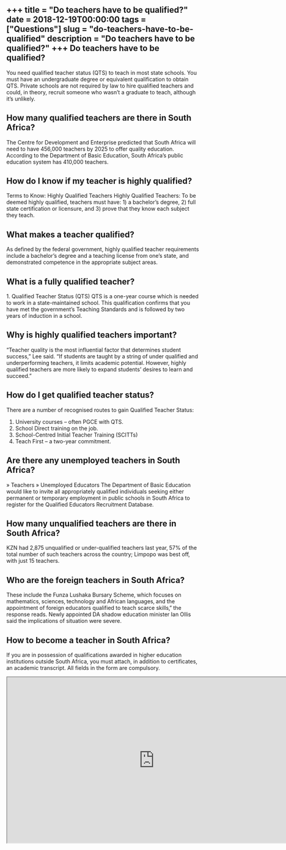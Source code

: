 +++
title = "Do teachers have to be qualified?"
date = 2018-12-19T00:00:00
tags = ["Questions"]
slug = "do-teachers-have-to-be-qualified"
description = "Do teachers have to be qualified?"
+++
Do teachers have to be qualified?
---------------------------------

You need qualified teacher status (QTS) to teach in most state schools. You must have an undergraduate degree or equivalent qualification to obtain QTS. Private schools are not required by law to hire qualified teachers and could, in theory, recruit someone who wasn’t a graduate to teach, although it’s unlikely.

How many qualified teachers are there in South Africa?
------------------------------------------------------

The Centre for Development and Enterprise predicted that South Africa will need to have 456,000 teachers by 2025 to offer quality education. According to the Department of Basic Education, South Africa’s public education system has 410,000 teachers.

How do I know if my teacher is highly qualified?
------------------------------------------------

Terms to Know: Highly Qualified Teachers Highly Qualified Teachers: To be deemed highly qualified, teachers must have: 1) a bachelor’s degree, 2) full state certification or licensure, and 3) prove that they know each subject they teach.

What makes a teacher qualified?
-------------------------------

As defined by the federal government, highly qualified teacher requirements include a bachelor’s degree and a teaching license from one’s state, and demonstrated competence in the appropriate subject areas.

What is a fully qualified teacher?
----------------------------------

1\. Qualified Teacher Status (QTS) QTS is a one-year course which is needed to work in a state-maintained school. This qualification confirms that you have met the government’s Teaching Standards and is followed by two years of induction in a school.

Why is highly qualified teachers important?
-------------------------------------------

“Teacher quality is the most influential factor that determines student success,” Lee said. “If students are taught by a string of under qualified and underperforming teachers, it limits academic potential. However, highly qualified teachers are more likely to expand students’ desires to learn and succeed.”

How do I get qualified teacher status?
--------------------------------------

There are a number of recognised routes to gain Qualified Teacher Status:

1. University courses – often PGCE with QTS.
2. School Direct training on the job.
3. School-Centred Initial Teacher Training (SCITTs)
4. Teach First – a two-year commitment.

Are there any unemployed teachers in South Africa?
--------------------------------------------------

» Teachers » Unemployed Educators The Department of Basic Education would like to invite all appropriately qualified individuals seeking either permanent or temporary employment in public schools in South Africa to register for the Qualified Educators Recruitment Database.

How many unqualified teachers are there in South Africa?
--------------------------------------------------------

KZN had 2‚875 unqualified or under-qualified teachers last year‚ 57% of the total number of such teachers across the country; Limpopo was best off‚ with just 15 teachers.

Who are the foreign teachers in South Africa?
---------------------------------------------

These include the Funza Lushaka Bursary Scheme‚ which focuses on mathematics‚ sciences‚ technology and African languages‚ and the appointment of foreign educators qualified to teach scarce skills‚” the response reads. Newly appointed DA shadow education minister Ian Ollis said the implications of situation were severe.

How to become a teacher in South Africa?
----------------------------------------

If you are in possession of qualifications awarded in higher education institutions outside South Africa, you must attach, in addition to certificates, an academic transcript. All fields in the form are compulsory.

<iframe allow="accelerometer; autoplay; clipboard-write; encrypted-media; gyroscope; picture-in-picture" allowfullscreen="" class="__youtube_prefs__  epyt-is-override  no-lazyload" data-no-lazy="1" data-origheight="433" data-origwidth="770" data-skipgform_ajax_framebjll="" height="433" id="_ytid_37118" loading="lazy" src="https://www.youtube.com/embed/cFDU2QvF6q0?enablejsapi=1&autoplay=0&cc_load_policy=0&cc_lang_pref=&iv_load_policy=1&loop=0&modestbranding=0&rel=1&fs=1&playsinline=0&autohide=2&theme=dark&color=red&controls=1&" title="YouTube player" width="770"></iframe>